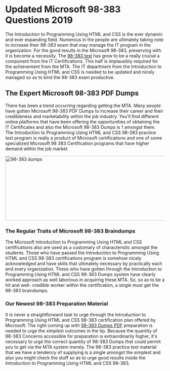 <h1><strong>Updated Microsoft 98-383 Questions 2019</strong></h1>
<p>The Introduction to Programming Using HTML and CSS is the ever dynamic and ever expanding field. Numerous in the people are ultimately taking note to increase their 98-383 exam that may manage the IT program in the organization. For the good results in the Microsoft 98-383, preserving with it is become a necessity. The <a href="https://www.securedumps.com/98-383-cheat-sheet.html">98-383 test</a> has grow to be a really crucial a component from the IT Certifications. This half is implausibly required for the achievement from the MTA. The IT department from the Introduction to Programming Using HTML and CSS is needed to be updated and nicely managed so as to kind the 98-383 exam productive.</p>
<h2><strong>The Expert Microsoft 98-383 PDF Dumps</strong></h2>
<p>There has been a trend occurring regarding getting the MTA. Many people have gotten Microsoft 98-383 PDF Dumps to increase their career and their credibleness and marketability within the job industry. You'll find different online platforms that have been offering the opportunities of obtaining the IT Certificates and also the Microsoft 98-383 Dumps is 1 amongst them. The Introduction to Programming Using HTML and CSS 98-383 practice test program is really a product of Microsoft certifications and one of some specialized Microsoft 98 383 Certification programs that have higher demand within the job market.</p>
<p><a href="https://www.securedumps.com/98-383-cheat-sheet.html"><img src="https://i.imgur.com/LkNlujf.jpg" alt="98-383 dumps" width="550" height="204" /></a></p>
<h3><strong>The Regular Traits of Microsoft 98-383 Braindumps</strong></h3>
<p>The Microsoft Introduction to Programming Using HTML and CSS certifications also are used as a customary of characteristic amongst the students. Those who have passed the Introduction to Programming Using HTML and CSS 98-383 certifications program is somehow nicely acknowledged and have skills that ultimately necessary by practically each and every organization. These who have gotten through the Introduction to Programming Using HTML and CSS 98-383 Dumps system have clearly worked approach as well laborious in acquiring these MTA. So, so as to be a hit and well- credible worker within the certification, a single must get the 98-383 braindumps.</p>
<h3><strong>Our Newest 98-383 Preparation Material</strong></h3>
<p>It is never a straightforward task to urge through the Introduction to Programming Using HTML and CSS 98-383 certification plan offered by Microsoft. The right coming up with <a href="https://www.securedumps.com/98-383-cheat-sheet.html">98-383 Dumps PDF</a> preparation is needed to urge the simplest outcomes in the tip. Because the quantity of 98-383 Concerns accessible for preparation is extraordinarily higher, it's necessary to urge the correct quantity of 98-383 Dumps that could permit you to get via the MTA system merely. The 98-383 practice test material that we have a tendency of supplying is a single amongst the simplest and also you might check the stuff so as to urge good results inside the Introduction to Programming Using HTML and CSS 98-383.</p>
